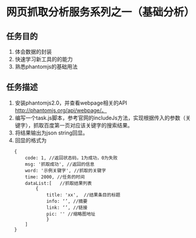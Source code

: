 # 网页抓取分析服务系列之一（基础分析）
## 任务目的
1. 体会数据的封装
2. 快速学习新工具的的能力
3. 熟悉phantomjs的基础用法
## 任务描述
1. 安装phantomjs2.0，并查看webpage相关的API http://phantomjs.org/api/webpage/。
2. 编写一个task.js脚本，参考官网的includeJs方法，实现根据传入的参数（关键字），抓取百度第一页对应该关键字的搜索结果。
3. 将结果输出为json string回显。
4. 回显的格式为
```
   {
       code: 1, //返回状态码，1为成功，0为失败
       msg: '抓取成功', //返回的信息
       word: '示例关键字', //抓取的关键字
       time: 2000, //任务的时间
       dataList:[   //抓取结果列表
           {
               title: 'xx',  //结果条目的标题
               info: ‘’, //摘要
               link: ‘’, //链接            
               pic: '' //缩略图地址
               }
       ]
   }
   ```
